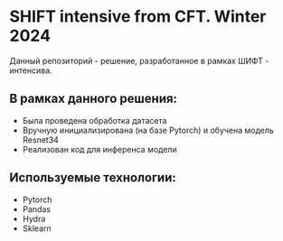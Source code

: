 # SHIFT intensive from CFT. Winter 2024
Данный репозиторий - решение, разработанное в рамках ШИФТ - интенсива.

## В рамках данного решения:
- Была проведена обработка датасета
- Вручную инициализирована (на базе Pytorch) и обучена модель Resnet34
- Реализован код для инференса модели

## Используемые технологии:
- Pytorch
- Pandas
- Hydra
- Sklearn
